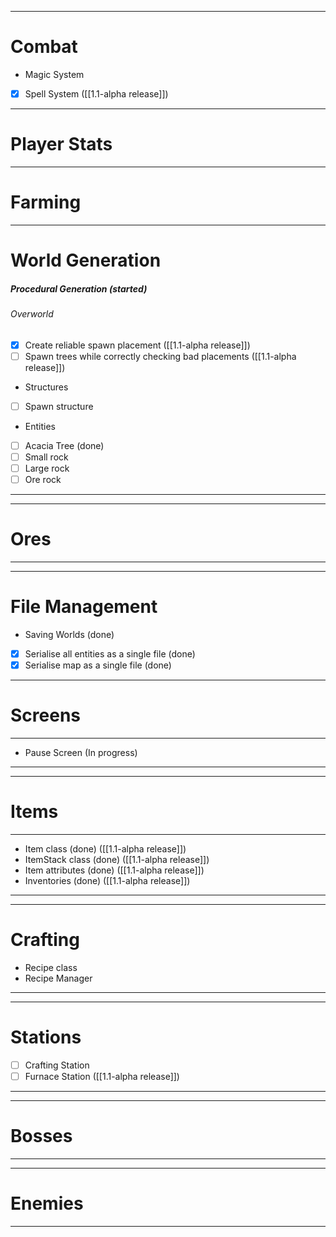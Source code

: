 ----------------  
# Combat

- Magic System 
- [x] Spell System ([[1.1-alpha release]])
  
----------------  
# Player Stats
  
----------------  
# Farming
  
----------------  
# World Generation

##### Procedural Generation (started)
###### Overworld
- [x] Create reliable spawn placement ([[1.1-alpha release]])
- [ ] Spawn trees while correctly checking bad placements ([[1.1-alpha release]])
  
- Structures  
- [ ] Spawn structure 
  
- Entities
- [ ] Acacia Tree (done)  
- [ ] Small rock  
- [ ] Large rock  
- [ ] Ore rock  
----------------  
  
----------------  
# Ores  
----------------  
  
----------------  
# File Management

- Saving Worlds (done)  
- [x] Serialise all entities as a single file (done)  
- [x] Serialise map as a single file (done) 
  
----------------  
# Screens  
----------------  
- Pause Screen (In progress)  
----------------  
  
----------------  
# Items  
----------------  
- Item class (done)  ([[1.1-alpha release]])
- ItemStack class (done)  ([[1.1-alpha release]])
- Item attributes (done)  ([[1.1-alpha release]])
- Inventories (done)  ([[1.1-alpha release]])
----------------  
  
----------------  
# Crafting  
  
- Recipe class  
- Recipe Manager  
----------------  
  
----------------  
# Stations  
  
- [ ] Crafting Station  
- [ ] Furnace Station  ([[1.1-alpha release]])
----------------  
  
----------------  
# Bosses  
----------------  
  
----------------  
# Enemies  
----------------